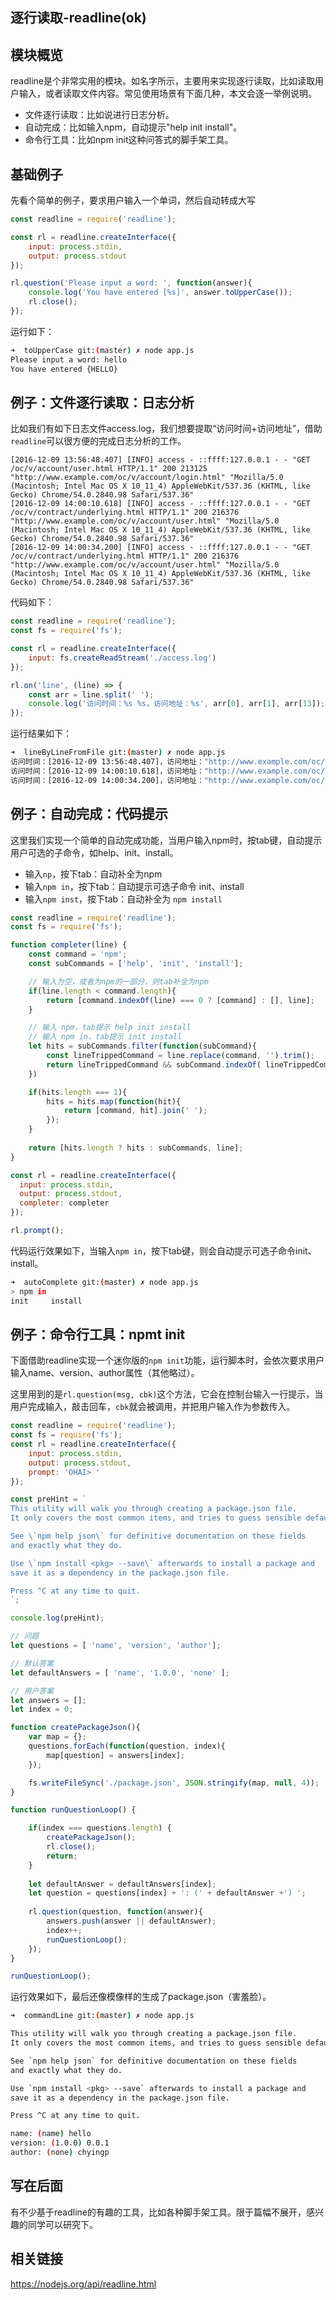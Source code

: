 ## 逐行读取-readline(ok) 
 ## 模块概览

readline是个非常实用的模块。如名字所示，主要用来实现逐行读取，比如读取用户输入，或者读取文件内容。常见使用场景有下面几种，本文会逐一举例说明。

* 文件逐行读取：比如说进行日志分析。
* 自动完成：比如输入npm，自动提示"help init install"。
* 命令行工具：比如npm init这种问答式的脚手架工具。

## 基础例子

先看个简单的例子，要求用户输入一个单词，然后自动转成大写

```js
const readline = require('readline');

const rl = readline.createInterface({
    input: process.stdin,
    output: process.stdout
});

rl.question('Please input a word: ', function(answer){
    console.log('You have entered [%s]', answer.toUpperCase());
    rl.close();
});
```

运行如下：

```bash
➜  toUpperCase git:(master) ✗ node app.js 
Please input a word: hello
You have entered {HELLO}
```

## 例子：文件逐行读取：日志分析

比如我们有如下日志文件access.log，我们想要提取“访问时间+访问地址”，借助`readline`可以很方便的完成日志分析的工作。

```
[2016-12-09 13:56:48.407] [INFO] access - ::ffff:127.0.0.1 - - "GET /oc/v/account/user.html HTTP/1.1" 200 213125 "http://www.example.com/oc/v/account/login.html" "Mozilla/5.0 (Macintosh; Intel Mac OS X 10_11_4) AppleWebKit/537.36 (KHTML, like Gecko) Chrome/54.0.2840.98 Safari/537.36"
[2016-12-09 14:00:10.618] [INFO] access - ::ffff:127.0.0.1 - - "GET /oc/v/contract/underlying.html HTTP/1.1" 200 216376 "http://www.example.com/oc/v/account/user.html" "Mozilla/5.0 (Macintosh; Intel Mac OS X 10_11_4) AppleWebKit/537.36 (KHTML, like Gecko) Chrome/54.0.2840.98 Safari/537.36"
[2016-12-09 14:00:34.200] [INFO] access - ::ffff:127.0.0.1 - - "GET /oc/v/contract/underlying.html HTTP/1.1" 200 216376 "http://www.example.com/oc/v/account/user.html" "Mozilla/5.0 (Macintosh; Intel Mac OS X 10_11_4) AppleWebKit/537.36 (KHTML, like Gecko) Chrome/54.0.2840.98 Safari/537.36"
```

代码如下：

```js
const readline = require('readline');
const fs = require('fs');

const rl = readline.createInterface({
    input: fs.createReadStream('./access.log')
});

rl.on('line', (line) => {
    const arr = line.split(' '); 
    console.log('访问时间：%s %s，访问地址：%s', arr[0], arr[1], arr[13]);
});
```

运行结果如下：

```bash
➜  lineByLineFromFile git:(master) ✗ node app.js
访问时间：[2016-12-09 13:56:48.407]，访问地址："http://www.example.com/oc/v/account/login.html"
访问时间：[2016-12-09 14:00:10.618]，访问地址："http://www.example.com/oc/v/account/user.html"
访问时间：[2016-12-09 14:00:34.200]，访问地址："http://www.example.com/oc/v/account/user.html"
```

## 例子：自动完成：代码提示

这里我们实现一个简单的自动完成功能，当用户输入npm时，按tab键，自动提示用户可选的子命令，如help、init、install。

* 输入`np`，按下tab：自动补全为npm
* 输入`npm in`，按下tab：自动提示可选子命令 init、install
* 输入`npm inst`，按下tab：自动补全为 `npm install`

```js
const readline = require('readline');
const fs = require('fs');

function completer(line) {
    const command = 'npm';
    const subCommands = ['help', 'init', 'install'];

    // 输入为空，或者为npm的一部分，则tab补全为npm
    if(line.length < command.length){
        return [command.indexOf(line) === 0 ? [command] : [], line];
    }

    // 输入 npm，tab提示 help init install
    // 输入 npm in，tab提示 init install
    let hits = subCommands.filter(function(subCommand){ 
        const lineTrippedCommand = line.replace(command, '').trim();
        return lineTrippedCommand && subCommand.indexOf( lineTrippedCommand ) === 0;
    })

    if(hits.length === 1){
        hits = hits.map(function(hit){
            return [command, hit].join(' ');
        });
    }
  
    return [hits.length ? hits : subCommands, line];
}

const rl = readline.createInterface({
  input: process.stdin,
  output: process.stdout,
  completer: completer
});

rl.prompt();
```

代码运行效果如下，当输入`npm in`，按下tab键，则会自动提示可选子命令init、install。

```bash
➜  autoComplete git:(master) ✗ node app.js
> npm in
init     install  
```

## 例子：命令行工具：npmt init

下面借助readline实现一个迷你版的`npm init`功能，运行脚本时，会依次要求用户输入name、version、author属性（其他略过）。

这里用到的是`rl.question(msg, cbk)`这个方法，它会在控制台输入一行提示，当用户完成输入，敲击回车，`cbk`就会被调用，并把用户输入作为参数传入。

```js
const readline = require('readline');
const fs = require('fs');
const rl = readline.createInterface({
    input: process.stdin,
    output: process.stdout,
    prompt: 'OHAI> '
});

const preHint = `
This utility will walk you through creating a package.json file.
It only covers the most common items, and tries to guess sensible defaults.

See \`npm help json\` for definitive documentation on these fields
and exactly what they do.

Use \`npm install <pkg> --save\` afterwards to install a package and
save it as a dependency in the package.json file.

Press ^C at any time to quit.
`;

console.log(preHint);

// 问题
let questions = [ 'name', 'version', 'author'];

// 默认答案
let defaultAnswers = [ 'name', '1.0.0', 'none' ];

// 用户答案
let answers = [];
let index = 0;

function createPackageJson(){
    var map = {};
    questions.forEach(function(question, index){
        map[question] = answers[index];
    });

    fs.writeFileSync('./package.json', JSON.stringify(map, null, 4));
}

function runQuestionLoop() {

    if(index === questions.length) {
        createPackageJson();
        rl.close();
        return;
    }
    
    let defaultAnswer = defaultAnswers[index];
    let question = questions[index] + ': (' + defaultAnswer +') ';
    
    rl.question(question, function(answer){
        answers.push(answer || defaultAnswer);
        index++;
        runQuestionLoop();
    });
}

runQuestionLoop();
```

运行效果如下，最后还像模像样的生成了package.json（害羞脸）。

```bash
➜  commandLine git:(master) ✗ node app.js

This utility will walk you through creating a package.json file.
It only covers the most common items, and tries to guess sensible defaults.

See `npm help json` for definitive documentation on these fields
and exactly what they do.

Use `npm install <pkg> --save` afterwards to install a package and
save it as a dependency in the package.json file.

Press ^C at any time to quit.

name: (name) hello
version: (1.0.0) 0.0.1
author: (none) chyingp
```

## 写在后面

有不少基于readline的有趣的工具，比如各种脚手架工具。限于篇幅不展开，感兴趣的同学可以研究下。

## 相关链接

https://nodejs.org/api/readline.html